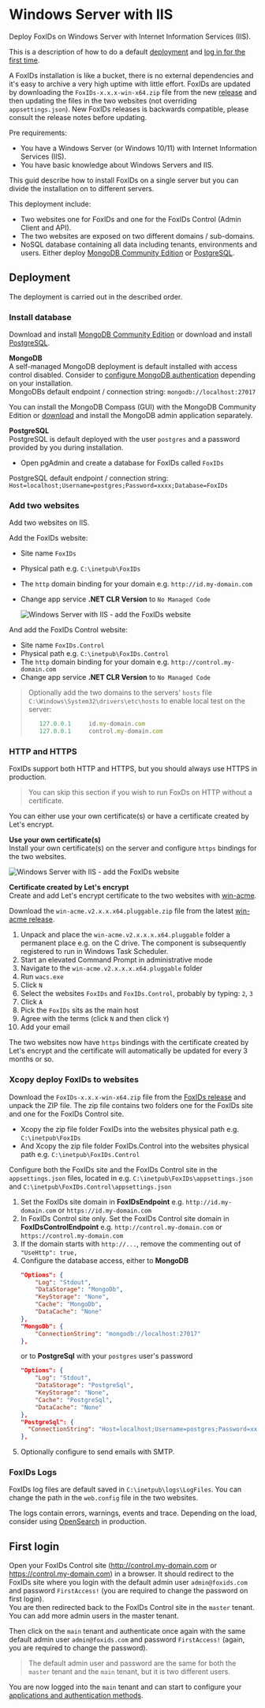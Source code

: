 # Windows Server with IIS

Deploy FoxIDs on Windows Server with Internet Information Services (IIS).

This is a description of how to do a default [deployment](#deployment) and [log in for the first time](#first-login).

A FoxIDs installation is like a bucket, there is no external dependencies and it's easy to archive a very high uptime with little effort. 
FoxIDs are updated by downloading the `FoxIDs-x.x.x-win-x64.zip` file from the new [release](https://github.com/ITfoxtec/FoxIDs/releases) and then updating the files in the two websites (not overriding `appsettings.json`).
New FoxIDs releases is backwards compatible, please consult the release notes before updating.

Pre requirements:
- You have a Windows Server (or Windows 10/11) with Internet Information Services (IIS). 
- You have basic knowledge about Windows Servers and IIS.

This guid describe how to install FoxIDs on a single server but you can divide the installation on to different servers.

This deployment include:

- Two websites one for FoxIDs and one for the FoxIDs Control (Admin Client and API).
- The two websites are exposed on two different domains / sub-domains.
- NoSQL database containing all data including tenants, environments and users. Either deploy [MongoDB Community Edition](https://www.mongodb.com/docs/manual/tutorial/install-mongodb-on-windows/) or [PostgreSQL](https://www.postgresql.org/download/windows/).

## Deployment

The deployment is carried out in the described order.

### Install database

Download and install [MongoDB Community Edition](https://www.mongodb.com/docs/manual/tutorial/install-mongodb-on-windows/) or download and install [PostgreSQL](https://www.postgresql.org/download/windows/).

**MongoDB**  
A self-managed MongoDB deployment is default installed with access control disabled. Consider to [configure MongoDB authentication](https://www.mongodb.com/docs/manual/tutorial/configure-scram-client-authentication/) depending on your installation.  
MongoDBs default endpoint / connection string: `mongodb://localhost:27017`

You can install the MongoDB Compass (GUI) with the MongoDB Community Edition or [download](https://www.mongodb.com/try/download/compass) and install the MongoDB admin application separately.

**PostgreSQL**  
PostgreSQL is default deployed with the user `postgres` and a password provided by you during installation.

- Open pgAdmin and create a database for FoxIDs called `FoxIDs`

PostgreSQL default endpoint / connection string: `Host=localhost;Username=postgres;Password=xxxx;Database=FoxIDs`

### Add two websites
Add two websites on IIS.

Add the FoxIDs website:
- Site name `FoxIDs`
- Physical path e.g. `C:\inetpub\FoxIDs`
- The `http` domain binding for your domain e.g. `http://id.my-domain.com`
- Change app service **.NET CLR Version** to `No Managed Code`

  ![ Windows Server with IIS - add the FoxIDs website](images/deployment-window-iis-add-website.png)

And add the FoxIDs Control website:
- Site name `FoxIDs.Control`
- Physical path e.g. `C:\inetpub\FoxIDs.Control`
- The `http` domain binding for your domain e.g. `http://control.my-domain.com`
- Change app service **.NET CLR Version** to `No Managed Code`

> Optionally add the two domains to the servers' `hosts` file `C:\Windows\System32\drivers\etc\hosts` to enable local test on the server:   
> ```js
>    127.0.0.1     id.my-domain.com
>    127.0.0.1     control.my-domain.com
> ```

### HTTP and HTTPS
FoxIDs support both HTTP and HTTPS, but you should always use HTTPS in production.

> You can skip this section if you wish to run FoxDs on HTTP without a certificate.

You can either use your own certificate(s) or have a certificate created by Let's encrypt.

**Use your own certificate(s)**  
Install your own certificate(s) on the server and configure `https` bindings for the two websites.

![ Windows Server with IIS - add the FoxIDs website](images/deployment-window-iis-my-cert.png)

**Certificate created by Let's encrypt**  
Create and add Let's encrypt certificate to the two websites with [win-acme](https://github.com/win-acme/win-acme).

Download the `win-acme.v2.x.x.x64.pluggable.zip` file from the latest [win-acme release](https://github.com/PKISharp/win-acme/releases).

1. Unpack and place the `win-acme.v2.x.x.x.x64.pluggable` folder a permanent place e.g. on the C drive. The component is subsequently registered to run in Windows Task Scheduler.
2. Start an elevated Command Prompt in administrative mode 
3. Navigate to the `win-acme.v2.x.x.x.x64.pluggable` folder
4. Run `wacs.exe`
5. Click `N`
6. Select the websites `FoxIDs` and `FoxIDs.Control`, probably by typing: `2`, `3`
7. Click `A`
8. Pick the `FoxIDs` sits as the main host
9. Agree with the terms (click `N` and then click `Y`)
10. Add your email

The two websites now have `https` bindings with the certificate created by Let's encrypt and the certificate will automatically be updated for every 3 months or so.

### Xcopy deploy FoxIDs to websites
Download the `FoxIDs-x.x.x-win-x64.zip` file from the [FoxIDs release](https://github.com/ITfoxtec/FoxIDs/releases) and unpack the ZIP file. The zip file contains two folders one for the FoxIDs site and one for the FoxIDs Control site.

- Xcopy the zip file folder FoxIDs into the websites physical path e.g. `C:\inetpub\FoxIDs`
- And Xcopy the zip file folder FoxIDs.Control into the websites physical path e.g. `C:\inetpub\FoxIDs.Control`

Configure both the FoxIDs site and the FoxIDs Control site in the `appsettings.json` files, located in e.g. `C:\inetpub\FoxIDs\appsettings.json` and `C:\inetpub\FoxIDs.Control\appsettings.json`

1. Set the FoxIDs site domain in **FoxIDsEndpoint** e.g. `http://id.my-domain.com` or `https://id.my-domain.com`
2. In FoxIDs Control site only. Set the FoxIDs Control site domain in **FoxIDsControlEndpoint** e.g. `http://control.my-domain.com` or `https://control.my-domain.com` 
3. If the domain starts with `http://...`, remove the commenting out of `"UseHttp": true,`
4. Configure the database access, either to **MongoDB**
    ```json
    "Options": {
        "Log": "Stdout",
        "DataStorage": "MongoDb",
        "KeyStorage": "None",
        "Cache": "MongoDb",
        "DataCache": "None"
    },
    "MongoDb": {
        "ConnectionString": "mongodb://localhost:27017"
    },
    ```
    or to **PostgreSql** with your `postgres` user's password
    ```json
    "Options": {
        "Log": "Stdout",
        "DataStorage": "PostgreSql",
        "KeyStorage": "None",
        "Cache": "PostgreSql",
        "DataCache": "None"
    },
    "PostgreSql": {
      "ConnectionString": "Host=localhost;Username=postgres;Password=xxxx;Database=FoxIDs"
    },
    ```
5. Optionally configure to send emails with SMTP.

### FoxIDs Logs
FoxIDs log files are default saved in `C:\inetpub\logs\LogFiles`. You can change the path in the `web.config` file in the two websites.

The logs contain errors, warnings, events and trace. Depending on the load, consider using [OpenSearch](https://docs.opensearch.org/docs/latest/install-and-configure/install-opensearch/windows/) in production.

## First login
Open your FoxIDs Control site (<a href="http://control.my-domain.com" target="_blank">http://control.my-domain.com</a> or <a href="https://control.my-domain.com" target="_blank">https://control.my-domain.com</a>) in a browser. 
It should redirect to the FoxIDs site where you login with the default admin user `admin@foxids.com` and password `FirstAccess!` (you are required to change the password on first login).  
You are then redirected back to the FoxIDs Control site in the `master` tenant. You can add more admin users in the master tenant.

Then click on the `main` tenant and authenticate once again with the same default admin user `admin@foxids.com` and password `FirstAccess!` (again, you are required to change the password).

> The default admin user and password are the same for both the `master` tenant and the `main` tenant, but it is two different users. 

You are now logged into the `main` tenant and can start to configure your [applications and authentication methods](connections.md).